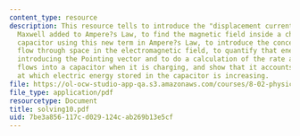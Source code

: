 ```yaml
---
content_type: resource
description: This resource tells to introduce the "displacement current" term that
  Maxwell added to Ampere?s Law, to find the magnetic field inside a charging cylindrical
  capacitor using this new term in Ampere?s Law, to introduce the concept of energy
  flow through space in the electromagnetic field, to quantify that energy flow by
  introducing the Pointing vector and to do a calculation of the rate at which energy
  flows into a capacitor when it is charging, and show that it accounts for the rate
  at which electric energy stored in the capacitor is increasing.
file: https://ol-ocw-studio-app-qa.s3.amazonaws.com/courses/8-02-physics-ii-electricity-and-magnetism-spring-2007/7be3a856117cd029124cab269b13e5cf_solving10.pdf
file_type: application/pdf
resourcetype: Document
title: solving10.pdf
uid: 7be3a856-117c-d029-124c-ab269b13e5cf
---
```

